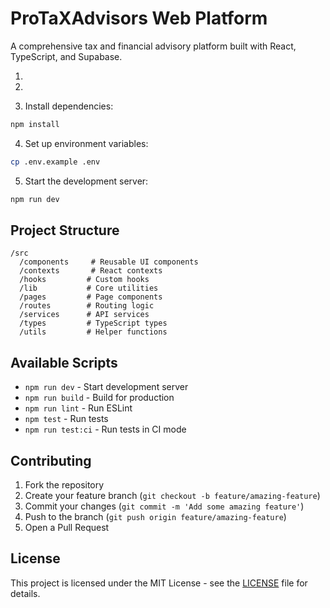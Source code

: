 # ProTaXAdvisors Web Platform

A comprehensive tax and financial advisory platform built with React, TypeScript, and Supabase.

1.
2.

3. Install dependencies:
```bash
npm install
```

4. Set up environment variables:
```bash
cp .env.example .env
```

5. Start the development server:
```bash
npm run dev
```

## Project Structure

```
/src
  /components     # Reusable UI components
  /contexts       # React contexts
  /hooks         # Custom hooks
  /lib           # Core utilities
  /pages         # Page components
  /routes        # Routing logic
  /services      # API services
  /types         # TypeScript types
  /utils         # Helper functions
```

## Available Scripts

- `npm run dev` - Start development server
- `npm run build` - Build for production
- `npm run lint` - Run ESLint
- `npm test` - Run tests
- `npm run test:ci` - Run tests in CI mode

## Contributing

1. Fork the repository
2. Create your feature branch (`git checkout -b feature/amazing-feature`)
3. Commit your changes (`git commit -m 'Add some amazing feature'`)
4. Push to the branch (`git push origin feature/amazing-feature`)
5. Open a Pull Request

## License

This project is licensed under the MIT License - see the [LICENSE](LICENSE) file for details.
